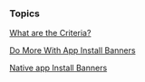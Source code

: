 




### Topics


  [What are the Criteria?](/web/fundamentals/engage-and-retain/app-install-banners/web-app-install-banners?hl=en)

  [Do More With App Install Banners](/web/fundamentals/engage-and-retain/app-install-banners/advanced?hl=en)

  [Native app Install Banners](/web/fundamentals/engage-and-retain/app-install-banners/native-app-install?hl=en)

